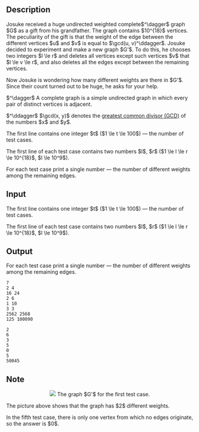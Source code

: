 ## Description

<div><p>Josuke received a huge undirected weighted complete$^\dagger$ graph $G$ as a gift from his grandfather. The graph contains $10^{18}$ vertices. The peculiarity of the gift is that the weight of the edge between the different vertices $u$ and $v$ is equal to $\gcd(u, v)^\ddagger$. Josuke decided to experiment and make a new graph $G'$. To do this, he chooses two integers $l \le r$ and deletes all vertices except such vertices $v$ that $l \le v \le r$, and also deletes all the edges except between the remaining vertices.</p><p>Now Josuke is wondering how many different weights are there in $G'$. Since their count turned out to be huge, he asks for your help.</p><p>$^\dagger$ A complete graph is a simple undirected graph in which every pair of distinct vertices is adjacent.</p><p>$^\ddagger$ $\gcd(x, y)$ denotes the <a href="https://en.wikipedia.org/wiki/Greatest_common_divisor">greatest common divisor (GCD)</a> of the numbers $x$ and $y$.</p></div><div class="input-specification"><p>The first line contains one integer $t$ ($1 \le t \le 100$) — the number of test cases.</p><p>The first line of each test case contains two numbers $l$, $r$ ($1 \le l \le r \le 10^{18}$, $l \le 10^9$).</p></div><div class="output-specification"><p>For each test case print a single number — the number of different weights among the remaining edges.</p></div>

## Input

<p>The first line contains one integer $t$ ($1 \le t \le 100$) — the number of test cases.</p><p>The first line of each test case contains two numbers $l$, $r$ ($1 \le l \le r \le 10^{18}$, $l \le 10^9$).</p>

## Output

<p>For each test case print a single number — the number of different weights among the remaining edges.</p>





```input1|2,4,6,8
7
2 4
16 24
2 6
1 10
3 3
2562 2568
125 100090
```




```output1
2
6
3
5
0
5
50045
```



## Note

<center> <img class="tex-graphics" src="file://3YgNMRW3.png" style="max-width: 100.0%;max-height: 100.0%;"> <span class="tex-font-size-small">The graph $G'$ for the first test case.</span> </center><p>The picture above shows that the graph has $2$ different weights.</p><p>In the fifth test case, there is only one vertex from which no edges originate, so the answer is $0$.</p>
